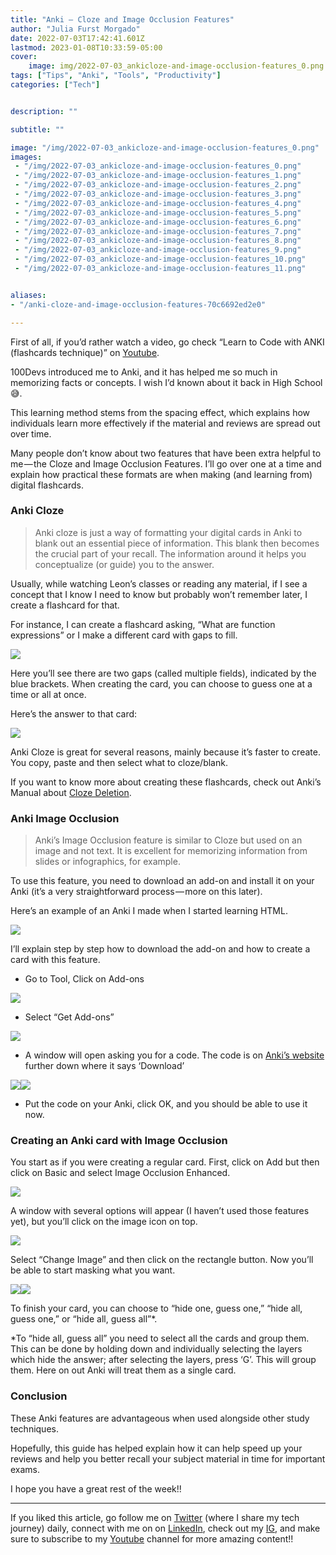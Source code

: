 ```yaml
---
title: "Anki — Cloze and Image Occlusion Features"
author: "Julia Furst Morgado"
date: 2022-07-03T17:42:41.601Z
lastmod: 2023-01-08T10:33:59-05:00
cover:
    image: img/2022-07-03_ankicloze-and-image-occlusion-features_0.png
tags: ["Tips", "Anki", "Tools", "Productivity"]
categories: ["Tech"]


description: ""

subtitle: ""

image: "/img/2022-07-03_ankicloze-and-image-occlusion-features_0.png" 
images:
 - "/img/2022-07-03_ankicloze-and-image-occlusion-features_0.png"
 - "/img/2022-07-03_ankicloze-and-image-occlusion-features_1.png"
 - "/img/2022-07-03_ankicloze-and-image-occlusion-features_2.png"
 - "/img/2022-07-03_ankicloze-and-image-occlusion-features_3.png"
 - "/img/2022-07-03_ankicloze-and-image-occlusion-features_4.png"
 - "/img/2022-07-03_ankicloze-and-image-occlusion-features_5.png"
 - "/img/2022-07-03_ankicloze-and-image-occlusion-features_6.png"
 - "/img/2022-07-03_ankicloze-and-image-occlusion-features_7.png"
 - "/img/2022-07-03_ankicloze-and-image-occlusion-features_8.png"
 - "/img/2022-07-03_ankicloze-and-image-occlusion-features_9.png"
 - "/img/2022-07-03_ankicloze-and-image-occlusion-features_10.png"
 - "/img/2022-07-03_ankicloze-and-image-occlusion-features_11.png"


aliases:
- "/anki-cloze-and-image-occlusion-features-70c6692ed2e0"

---
```


First of all, if you’d rather watch a video, go check “Learn to Code with ANKI (flashcards technique)” on [Youtube](https://www.youtube.com/watch?v=bs-4eLpSgR4&t=4s).

100Devs introduced me to Anki, and it has helped me so much in memorizing facts or concepts. I wish I’d known about it back in High School😅.

This learning method stems from the spacing effect, which explains how individuals learn more effectively if the material and reviews are spread out over time.

Many people don’t know about two features that have been extra helpful to me — the Cloze and Image Occlusion Features. I’ll go over one at a time and explain how practical these formats are when making (and learning from) digital flashcards.

### Anki Cloze

> Anki cloze is just a way of formatting your digital cards in Anki to blank out an essential piece of information. This blank then becomes the crucial part of your recall. The information around it helps you conceptualize (or guide) you to the answer.

Usually, while watching Leon’s classes or reading any material, if I see a concept that I know I need to know but probably won’t remember later, I create a flashcard for that.

For instance, I can create a flashcard asking, “What are function expressions” or I make a different card with gaps to fill.

![](/img/2022-07-03_ankicloze-and-image-occlusion-features_1.png#layoutTextWidth)

Here you’ll see there are two gaps (called multiple fields), indicated by the blue brackets. When creating the card, you can choose to guess one at a time or all at once.

Here’s the answer to that card:

![](/img/2022-07-03_ankicloze-and-image-occlusion-features_2.png#layoutTextWidth)

Anki Cloze is great for several reasons, mainly because it’s faster to create. You copy, paste and then select what to cloze/blank.

If you want to know more about creating these flashcards, check out Anki’s Manual about [Cloze Deletion](https://docs.ankiweb.net/editing.html#cloze-deletion).

### Anki Image Occlusion

> Anki’s Image Occlusion feature is similar to Cloze but used on an image and not text. It is excellent for memorizing information from slides or infographics, for example.

To use this feature, you need to download an add-on and install it on your Anki (it’s a very straightforward process — more on this later).

Here’s an example of an Anki I made when I started learning HTML.

![](/img/2022-07-03_ankicloze-and-image-occlusion-features_3.png#layoutTextWidth)

I’ll explain step by step how to download the add-on and how to create a card with this feature.

- Go to Tool, Click on Add-ons

![](/img/2022-07-03_ankicloze-and-image-occlusion-features_4.png#layoutTextWidth)

- Select “Get Add-ons”

![](/img/2022-07-03_ankicloze-and-image-occlusion-features_5.png#layoutTextWidth)

- A window will open asking you for a code. The code is on [Anki’s website](https://ankiweb.net/shared/info/1374772155) further down where it says ‘Download’

![](/img/2022-07-03_ankicloze-and-image-occlusion-features_6.png#layoutTextWidth)![](/img/2022-07-03_ankicloze-and-image-occlusion-features_7.png#layoutTextWidth)

- Put the code on your Anki, click OK, and you should be able to use it now.

### Creating an Anki card with Image Occlusion

You start as if you were creating a regular card. First, click on Add but then click on Basic and select Image Occlusion Enhanced.

![](/img/2022-07-03_ankicloze-and-image-occlusion-features_8.png#layoutTextWidth)

A window with several options will appear (I haven’t used those features yet), but you’ll click on the image icon on top.

![](/img/2022-07-03_ankicloze-and-image-occlusion-features_9.png#layoutTextWidth)

Select “Change Image” and then click on the rectangle button. Now you’ll be able to start masking what you want.

![](/img/2022-07-03_ankicloze-and-image-occlusion-features_10.png#layoutTextWidth)![](/img/2022-07-03_ankicloze-and-image-occlusion-features_11.png#layoutTextWidth)

To finish your card, you can choose to “hide one, guess one,” “hide all, guess one,” or “hide all, guess all”*.

*To “hide all, guess all” you need to select all the cards and group them. This can be done by holding down and individually selecting the layers which hide the answer; after selecting the layers, press ‘G’. This will group them. Here on out Anki will treat them as a single card.

### Conclusion

These Anki features are advantageous when used alongside other study techniques.

Hopefully, this guide has helped explain how it can help speed up your reviews and help you better recall your subject material in time for important exams.

I hope you have a great rest of the week!!

***
If you liked this article, go follow me on [Twitter](https://twitter.com/juliafmorgado) (where I share my tech journey) daily, connect with me on on [LinkedIn](https://www.linkedin.com/in/juliafmorgado/), check out my [IG](https://www.instagram.com/juliafmorgado/), and make sure to subscribe to my [Youtube](https://www.youtube.com/c/JuliaFMorgado) channel for more amazing content!!
